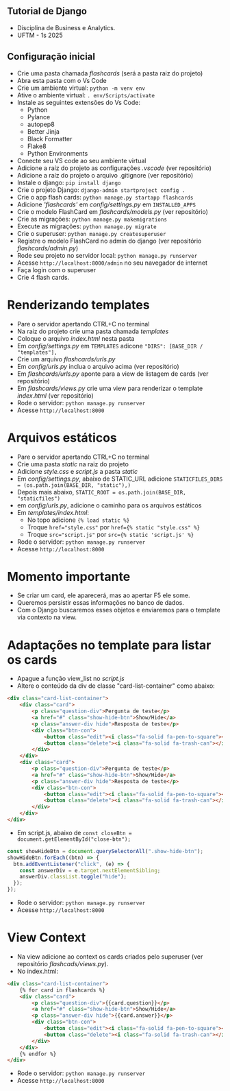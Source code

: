 ## Tutorial de Django

- Disciplina de Business e Analytics.
- UFTM - 1s 2025

## Configuração inicial

- Crie uma pasta chamada *flashcards* (será a pasta raiz do projeto)
- Abra esta pasta com o Vs Code
- Crie um ambiente virtual: `python -m venv env`
- Ative o ambiente virtual: `. env/Scripts/activate`
- Instale as seguintes extensões do Vs Code:
    - Python
    - Pylance
    - autopep8
    - Better Jinja
    - Black Formatter
    - Flake8
    - Python Environments
- Conecte seu VS code ao seu ambiente virtual
- Adicione a raíz do projeto as configurações *.vscode* (ver repositório)
- Adicione a raíz do projeto o arquivo .gitignore (ver repositório)
- Instale o django: `pip install django`
- Crie o projeto Django: `django-admin startproject config .`
- Crie o app flash cards: `python manage.py startapp flashcards`
- Adicione *'flashcards'* em *config/settings.py* em `INSTALLED_APPS`
- Crie o modelo FlashCard em *flashcards/models.py* (ver repositório)
- Crie as migrações: `python manage.py makemigrations`
- Execute as migrações: `python manage.py migrate`
- Crie o superuser: `python manage.py createsuperuser`
- Registre o modelo FlashCard no admin do django (ver repositório *flashcards/admin.py*)
- Rode seu projeto no servidor local: `python manage.py runserver`
- Acesse `http://localhost:8000/admin` no seu navegador de internet
- Faça login com o superuser
- Crie 4 flash cards.

# Renderizando templates

- Pare o servidor apertando CTRL+C no terminal
- Na raiz do projeto crie uma pasta chamada *templates*
- Coloque o arquivo *index.html* nesta pasta
- Em *config/settings.py* em `TEMPLATES` adicone `"DIRS": [BASE_DIR / "templates"],`
- Crie um arquivo *flashcards/urls.py*
- Em *config/urls.py* inclua o arquivo acima (ver repositório)
- Em *flashcards/urls.py* aponte para a view de listagem de cards (ver repositório)
- Em *flashcards/views.py* crie uma view para renderizar o template *index.html* (ver repositório)
- Rode o servidor: `python manage.py runserver`
- Acesse `http://localhost:8000`

# Arquivos estáticos

- Pare o servidor apertando CTRL+C no terminal
- Crie uma pasta *static* na raiz do projeto
- Adicione *style.css* e *script.js* a pasta *static*
- Em *config/settings.py*, abaixo de STATIC_URL adicione `STATICFILES_DIRS = (os.path.join(BASE_DIR, "static"),)`
- Depois mais abaixo, `STATIC_ROOT = os.path.join(BASE_DIR, "staticfiles")`
- em *config/urls.py*, adicione o caminho para os arquivos estáticos
- Em *templates/index.html*:
    - No topo adicione `{% load static %}`
    - Troque `href="style.css"` por `href={% static "style.css" %}`
    - Troque `src="script.js"` por `src={% static 'script.js' %}`
- Rode o servidor: `python manage.py runserver`
- Acesse `http://localhost:8000`

# Momento importante

- Se criar um card, ele aparecerá, mas ao apertar F5 ele some. 
- Queremos persistir essas informações no banco de dados.
- Com o Django buscaremos esses objetos e enviaremos para o template via contexto na view.

# Adaptações no template para listar os cards

- Apague a função view_list no *script.js*
- Altere o conteúdo da div de classe "card-list-container" como abaixo:
```html
<div class="card-list-container">
    <div class="card">
        <p class="question-div">Pergunta de teste</p>
        <a href="#" class="show-hide-btn">Show/Hide</a>
        <p class="answer-div hide">Resposta de teste</p>
        <div class="btn-con">
            <button class="edit"><i class="fa-solid fa-pen-to-square"></i></button>
            <button class="delete"><i class="fa-solid fa-trash-can"></i></button>
        </div>
    </div>
    <div class="card">
        <p class="question-div">Pergunta de teste</p>
        <a href="#" class="show-hide-btn">Show/Hide</a>
        <p class="answer-div hide">Resposta de teste</p>
        <div class="btn-con">
            <button class="edit"><i class="fa-solid fa-pen-to-square"></i></button>
            <button class="delete"><i class="fa-solid fa-trash-can"></i></button>
        </div>
    </div>
</div>
```
- Em script.js, abaixo de `const closeBtn = document.getElementById("close-btn");`
```js
const showHideBtn = document.querySelectorAll(".show-hide-btn");
showHideBtn.forEach((btn) => {
  btn.addEventListener("click", (e) => {
    const answerDiv = e.target.nextElementSibling;
    answerDiv.classList.toggle("hide");
  });
});
```
- Rode o servidor: `python manage.py runserver`
- Acesse `http://localhost:8000`

# View Context

- Na view adicione ao context os cards criados pelo superuser (ver repositório *flashcads/views.py*).
- No index.html:
```html
<div class="card-list-container">
    {% for card in flashcards %}
    <div class="card">
        <p class="question-div">{{card.question}}</p>
        <a href="#" class="show-hide-btn">Show/Hide</a>
        <p class="answer-div hide">{{card.answer}}</p>
        <div class="btn-con">
            <button class="edit"><i class="fa-solid fa-pen-to-square"></i></button>
            <button class="delete"><i class="fa-solid fa-trash-can"></i></button>
        </div>
    </div>
    {% endfor %}
</div>
```
- Rode o servidor: `python manage.py runserver`
- Acesse `http://localhost:8000`